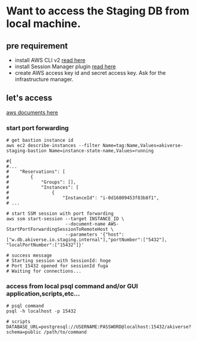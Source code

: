 # Want to access the Staging DB from local machine.

## pre requirement

- install AWS CLI v2 [read here](https://docs.aws.amazon.com/ja_jp/cli/latest/userguide/getting-started-install.html)
- install Session Manager plugin [read here](https://docs.aws.amazon.com/systems-manager/latest/userguide/session-manager-working-with-install-plugin.html)
- create AWS access key id and secret access key. Ask for the infrastructure manager.

## let's access

[aws documents here](https://docs.aws.amazon.com/systems-manager/latest/userguide/session-manager-working-with-sessions-start.html#sessions-remote-port-forwarding)

### start port forwarding

```shell
# get bastion instance id 
aws ec2 describe-instances --filter Name=tag:Name,Values=akiverse-staging-bastion Name=instance-state-name,Values=running

#{
#...
#    "Reservations": [
#        {
#            "Groups": [],
#            "Instances": [
#                {
#                    "InstanceId": "i-0d16809453f83b8f1",
# ...

# start SSM session with port forwarding
aws ssm start-session --target INSTANCE_ID \
                      --document-name AWS-StartPortForwardingSessionToRemoteHost \
                      --parameters '{"host":["w.db.akiverse.io.staging.internal"],"portNumber":["5432"], "localPortNumber":["15432"]}'

# success message
# Starting session with SessionId: hoge
# Port 15432 opened for sessionId fuga
# Waiting for connections... 
```

### access from local psql command and/or GUI application,scripts,etc...

```shell
# psql command
psql -h localhost -p 15432

# scripts
DATABASE_URL=postgresql://USERNAME:PASSWORD@localhost:15432/akiverse?schema=public /path/to/command
```

